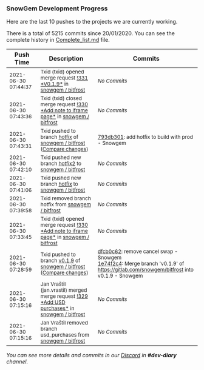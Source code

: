 
### SnowGem Development Progress

Here are the last 10 pushes to the projects we are currently working.

There is a total of 5215 commits since 20/01/2020. You can see the complete history in
 [Complete_list.md](Complete_list.md) file.

| Push Time | Description | Commits |
| --- | --- | --- |
| <sub>2021-06-30 07:44:37</sub> | <sub>Txid (txid) opened merge request [\!331 \*V0\.1\.9\*](https://gitlab.com/snowgem/bitfrost/-/merge_requests/331) in [snowgem / bitfrost](https://gitlab.com/snowgem/bitfrost)</sub> | <sub>_No Commits_</sub> |
| <sub>2021-06-30 07:43:36</sub> | <sub>Txid (txid) closed merge request [\!330 \*Add note to iframe page\*](https://gitlab.com/snowgem/bitfrost/-/merge_requests/330) in [snowgem / bitfrost](https://gitlab.com/snowgem/bitfrost)</sub> | <sub>_No Commits_</sub> |
| <sub>2021-06-30 07:43:31</sub> | <sub>Txid pushed to branch [hotfix](https://gitlab.com/snowgem/bitfrost/commits/hotfix) of [snowgem / bitfrost](https://gitlab.com/snowgem/bitfrost) ([Compare changes](https://gitlab.com/snowgem/bitfrost/compare/956a776a0a4c7b1d2b17b1dd115d40252043f5d9...793db301ef521c5505aaa662103d7d33a87e2697))</sub> | <sub>[793db301](https://gitlab.com/snowgem/bitfrost/-/commit/793db301ef521c5505aaa662103d7d33a87e2697): add hotfix to build with prod - Snowgem</sub> |
| <sub>2021-06-30 07:42:10</sub> | <sub>Txid pushed new branch [hotfix2](https://gitlab.com/snowgem/bitfrost/commits/hotfix2) to [snowgem / bitfrost](https://gitlab.com/snowgem/bitfrost)</sub> | <sub>_No Commits_</sub> |
| <sub>2021-06-30 07:41:06</sub> | <sub>Txid pushed new branch [hotfix](https://gitlab.com/snowgem/bitfrost/commits/hotfix) to [snowgem / bitfrost](https://gitlab.com/snowgem/bitfrost)</sub> | <sub>_No Commits_</sub> |
| <sub>2021-06-30 07:39:58</sub> | <sub>Txid removed branch hotfix from [snowgem / bitfrost](https://gitlab.com/snowgem/bitfrost)</sub> | <sub>_No Commits_</sub> |
| <sub>2021-06-30 07:33:45</sub> | <sub>Txid (txid) opened merge request [\!330 \*Add note to iframe page\*](https://gitlab.com/snowgem/bitfrost/-/merge_requests/330) in [snowgem / bitfrost](https://gitlab.com/snowgem/bitfrost)</sub> | <sub>_No Commits_</sub> |
| <sub>2021-06-30 07:28:59</sub> | <sub>Txid pushed to branch [v0\.1\.9](https://gitlab.com/snowgem/bitfrost/commits/v0.1.9) of [snowgem / bitfrost](https://gitlab.com/snowgem/bitfrost) ([Compare changes](https://gitlab.com/snowgem/bitfrost/compare/53204a39c5cac6ed51783d5c3bba6290fba9b185...1e74f2c429f4da4f0ecd00bb777820760a11e1f2))</sub> | <sub>[dfcb0c62](https://gitlab.com/snowgem/bitfrost/-/commit/dfcb0c62da0590e8868b4f26c91eb2a6f9d5611d): remove cancel swap - Snowgem<br>[1e74f2c4](https://gitlab.com/snowgem/bitfrost/-/commit/1e74f2c429f4da4f0ecd00bb777820760a11e1f2): Merge branch 'v0.1.9' of https://gitlab.com/snowgem/bitfrost into v0.1.9 - Snowgem</sub> |
| <sub>2021-06-30 07:15:16</sub> | <sub>Jan Vraštil (jan.vrastil) merged merge request [\!329 \*Add USD purchases\*](https://gitlab.com/snowgem/bitfrost/-/merge_requests/329) in [snowgem / bitfrost](https://gitlab.com/snowgem/bitfrost)</sub> | <sub>_No Commits_</sub> |
| <sub>2021-06-30 07:15:16</sub> | <sub>Jan Vraštil removed branch usd_purchases from [snowgem / bitfrost](https://gitlab.com/snowgem/bitfrost)</sub> | <sub>_No Commits_</sub> |

_You can see more details and commits in our [Discord](https://discord.gg/zumGnbg) in **#dev-diary** channel._

